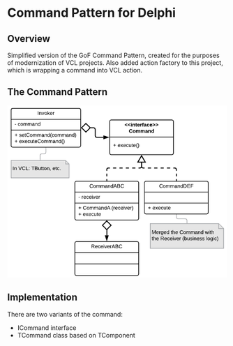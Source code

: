# Command Pattern for Delphi

## Overview

Simplified version of the GoF Command Pattern, created for the purposes of modernization of VCL projects. Also added action factory to this project, which is wrapping a command into VCL action.

## The Command Pattern

![](docs/resources/gof-command.png)

## Implementation

There are two variants of the command:
- ICommand interface
- TCommand class based on TComponent
